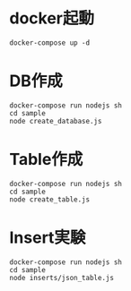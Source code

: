 # docker起動

```
docker-compose up -d
```

# DB作成

```
docker-compose run nodejs sh
cd sample
node create_database.js
```

# Table作成

```
docker-compose run nodejs sh
cd sample
node create_table.js
```

# Insert実験

```
docker-compose run nodejs sh
cd sample
node inserts/json_table.js
```
